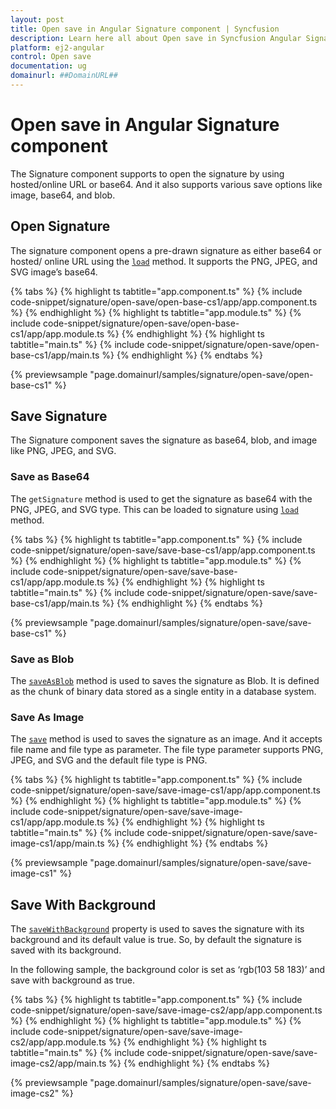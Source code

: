 ```yaml
---
layout: post
title: Open save in Angular Signature component | Syncfusion
description: Learn here all about Open save in Syncfusion Angular Signature component of Syncfusion Essential JS 2 and more.
platform: ej2-angular
control: Open save 
documentation: ug
domainurl: ##DomainURL##
---
```


# Open save in Angular Signature component

The Signature component supports to open the signature by using hosted/online URL or base64. And it also supports various save options like image, base64, and blob.

## Open Signature

The signature component opens a pre-drawn signature as either base64 or hosted/ online URL using the [`load`](https://ej2.syncfusion.com/angular/documentation/api/signature/#load) method. It supports the PNG, JPEG, and SVG image’s base64.

{% tabs %}
{% highlight ts tabtitle="app.component.ts" %}
{% include code-snippet/signature/open-save/open-base-cs1/app/app.component.ts %}
{% endhighlight %}
{% highlight ts tabtitle="app.module.ts" %}
{% include code-snippet/signature/open-save/open-base-cs1/app/app.module.ts %}
{% endhighlight %}
{% highlight ts tabtitle="main.ts" %}
{% include code-snippet/signature/open-save/open-base-cs1/app/main.ts %}
{% endhighlight %}
{% endtabs %}
  
{% previewsample "page.domainurl/samples/signature/open-save/open-base-cs1" %}

## Save Signature

The Signature component saves the signature as base64, blob, and image like PNG, JPEG, and SVG.

### Save as Base64

The `getSignature` method is used to get the signature as base64 with the PNG, JPEG, and SVG type. This can be loaded to signature using [`load`](https://ej2.syncfusion.com/angular/documentation/api/signature/#load) method.

{% tabs %}
{% highlight ts tabtitle="app.component.ts" %}
{% include code-snippet/signature/open-save/save-base-cs1/app/app.component.ts %}
{% endhighlight %}
{% highlight ts tabtitle="app.module.ts" %}
{% include code-snippet/signature/open-save/save-base-cs1/app/app.module.ts %}
{% endhighlight %}
{% highlight ts tabtitle="main.ts" %}
{% include code-snippet/signature/open-save/save-base-cs1/app/main.ts %}
{% endhighlight %}
{% endtabs %}
  
{% previewsample "page.domainurl/samples/signature/open-save/save-base-cs1" %}

### Save as Blob

The [`saveAsBlob`](https://ej2.syncfusion.com/angular/documentation/api/signature/#saveasblob) method is used to saves the signature as Blob. It is defined as the chunk of binary data stored as a single entity in a database system.

### Save As Image

The [`save`](https://ej2.syncfusion.com/angular/documentation/api/signature/#save) method is used to saves the signature as an image. And it accepts file name and file type as parameter. The file type parameter supports PNG, JPEG, and SVG and the default file type is PNG.

{% tabs %}
{% highlight ts tabtitle="app.component.ts" %}
{% include code-snippet/signature/open-save/save-image-cs1/app/app.component.ts %}
{% endhighlight %}
{% highlight ts tabtitle="app.module.ts" %}
{% include code-snippet/signature/open-save/save-image-cs1/app/app.module.ts %}
{% endhighlight %}
{% highlight ts tabtitle="main.ts" %}
{% include code-snippet/signature/open-save/save-image-cs1/app/main.ts %}
{% endhighlight %}
{% endtabs %}
  
{% previewsample "page.domainurl/samples/signature/open-save/save-image-cs1" %}

## Save With Background

The [`saveWithBackground`](https://ej2.syncfusion.com/angular/documentation/api/signature/#savewithbackground) property is used to saves the signature with its background and its default value is true. So, by default the signature is saved with its background.

In the following sample, the background color is set as ‘rgb(103 58 183)’ and save with background as true.

{% tabs %}
{% highlight ts tabtitle="app.component.ts" %}
{% include code-snippet/signature/open-save/save-image-cs2/app/app.component.ts %}
{% endhighlight %}
{% highlight ts tabtitle="app.module.ts" %}
{% include code-snippet/signature/open-save/save-image-cs2/app/app.module.ts %}
{% endhighlight %}
{% highlight ts tabtitle="main.ts" %}
{% include code-snippet/signature/open-save/save-image-cs2/app/main.ts %}
{% endhighlight %}
{% endtabs %}
  
{% previewsample "page.domainurl/samples/signature/open-save/save-image-cs2" %}